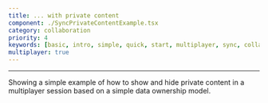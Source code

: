 ```yaml
---
title: ... with private content
component: ./SyncPrivateContentExample.tsx
category: collaboration
priority: 4
keywords: [basic, intro, simple, quick, start, multiplayer, sync, collaboration]
multiplayer: true
---
```


---

Showing a simple example of how to show and hide private content in a multiplayer session based on a simple
data ownership model.
